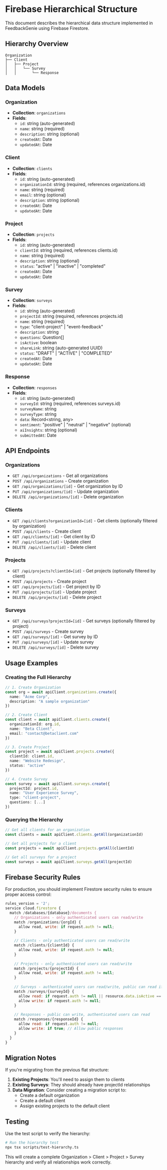 # Firebase Hierarchical Structure

This document describes the hierarchical data structure implemented in FeedbackGenie using Firebase Firestore.

## Hierarchy Overview

```
Organization
├── Client
│   ├── Project
│   │   └── Survey
│   │       └── Response
```

## Data Models

### Organization
- **Collection**: `organizations`
- **Fields**:
  - `id`: string (auto-generated)
  - `name`: string (required)
  - `description`: string (optional)
  - `createdAt`: Date
  - `updatedAt`: Date

### Client
- **Collection**: `clients`
- **Fields**:
  - `id`: string (auto-generated)
  - `organizationId`: string (required, references organizations.id)
  - `name`: string (required)
  - `email`: string (optional)
  - `description`: string (optional)
  - `createdAt`: Date
  - `updatedAt`: Date

### Project
- **Collection**: `projects`
- **Fields**:
  - `id`: string (auto-generated)
  - `clientId`: string (required, references clients.id)
  - `name`: string (required)
  - `description`: string (optional)
  - `status`: "active" | "inactive" | "completed"
  - `createdAt`: Date
  - `updatedAt`: Date

### Survey
- **Collection**: `surveys`
- **Fields**:
  - `id`: string (auto-generated)
  - `projectId`: string (required, references projects.id)
  - `name`: string (required)
  - `type`: "client-project" | "event-feedback"
  - `description`: string
  - `questions`: Question[]
  - `isActive`: boolean
  - `shareLink`: string (auto-generated UUID)
  - `status`: "DRAFT" | "ACTIVE" | "COMPLETED"
  - `createdAt`: Date
  - `updatedAt`: Date

### Response
- **Collection**: `responses`
- **Fields**:
  - `id`: string (auto-generated)
  - `surveyId`: string (required, references surveys.id)
  - `surveyName`: string
  - `surveyType`: string
  - `data`: Record<string, any>
  - `sentiment`: "positive" | "neutral" | "negative" (optional)
  - `aiInsights`: string (optional)
  - `submittedAt`: Date

## API Endpoints

### Organizations
- `GET /api/organizations` - Get all organizations
- `POST /api/organizations` - Create organization
- `GET /api/organizations/[id]` - Get organization by ID
- `PUT /api/organizations/[id]` - Update organization
- `DELETE /api/organizations/[id]` - Delete organization

### Clients
- `GET /api/clients?organizationId=[id]` - Get clients (optionally filtered by organization)
- `POST /api/clients` - Create client
- `GET /api/clients/[id]` - Get client by ID
- `PUT /api/clients/[id]` - Update client
- `DELETE /api/clients/[id]` - Delete client

### Projects
- `GET /api/projects?clientId=[id]` - Get projects (optionally filtered by client)
- `POST /api/projects` - Create project
- `GET /api/projects/[id]` - Get project by ID
- `PUT /api/projects/[id]` - Update project
- `DELETE /api/projects/[id]` - Delete project

### Surveys
- `GET /api/surveys?projectId=[id]` - Get surveys (optionally filtered by project)
- `POST /api/surveys` - Create survey
- `GET /api/surveys/[id]` - Get survey by ID
- `PUT /api/surveys/[id]` - Update survey
- `DELETE /api/surveys/[id]` - Delete survey

## Usage Examples

### Creating the Full Hierarchy

```typescript
// 1. Create Organization
const org = await apiClient.organizations.create({
  name: "Acme Corp",
  description: "A sample organization"
})

// 2. Create Client
const client = await apiClient.clients.create({
  organizationId: org.id,
  name: "Beta Client",
  email: "contact@betaclient.com"
})

// 3. Create Project
const project = await apiClient.projects.create({
  clientId: client.id,
  name: "Website Redesign",
  status: "active"
})

// 4. Create Survey
const survey = await apiClient.surveys.create({
  projectId: project.id,
  name: "User Experience Survey",
  type: "client-project",
  questions: [...]
})
```

### Querying the Hierarchy

```typescript
// Get all clients for an organization
const clients = await apiClient.clients.getAll(organizationId)

// Get all projects for a client
const projects = await apiClient.projects.getAll(clientId)

// Get all surveys for a project
const surveys = await apiClient.surveys.getAll(projectId)
```

## Firebase Security Rules

For production, you should implement Firestore security rules to ensure proper access control:

```javascript
rules_version = '2';
service cloud.firestore {
  match /databases/{database}/documents {
    // Organizations - only authenticated users can read/write
    match /organizations/{orgId} {
      allow read, write: if request.auth != null;
    }
    
    // Clients - only authenticated users can read/write
    match /clients/{clientId} {
      allow read, write: if request.auth != null;
    }
    
    // Projects - only authenticated users can read/write
    match /projects/{projectId} {
      allow read, write: if request.auth != null;
    }
    
    // Surveys - authenticated users can read/write, public can read if active
    match /surveys/{surveyId} {
      allow read: if request.auth != null || resource.data.isActive == true;
      allow write: if request.auth != null;
    }
    
    // Responses - public can write, authenticated users can read
    match /responses/{responseId} {
      allow read: if request.auth != null;
      allow write: if true; // Allow public responses
    }
  }
}
```

## Migration Notes

If you're migrating from the previous flat structure:

1. **Existing Projects**: You'll need to assign them to clients
2. **Existing Surveys**: They should already have projectId relationships
3. **Data Migration**: Consider creating a migration script to:
   - Create a default organization
   - Create a default client
   - Assign existing projects to the default client

## Testing

Use the test script to verify the hierarchy:

```bash
# Run the hierarchy test
npx tsx scripts/test-hierarchy.ts
```

This will create a complete Organization > Client > Project > Survey hierarchy and verify all relationships work correctly.
